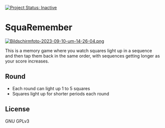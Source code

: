[![Project Status: Inactive](https://www.repostatus.org/badges/latest/inactive.svg)](https://www.repostatus.org/#inactive)

# SquaRemember

[![Bildschirmfoto-2023-09-10-um-14-26-04.png](https://i.postimg.cc/9MCYYp5N/Bildschirmfoto-2023-09-10-um-14-26-04.png)](https://postimg.cc/kVYSnW5x)

This is a memory game where you watch squares light up in a sequence and then tap them back in the same order, with sequences getting longer as your score increases.

## Round

- Each round can light up 1 to 5 squares
- Squares light up for shorter periods each round

## License

GNU GPLv3
